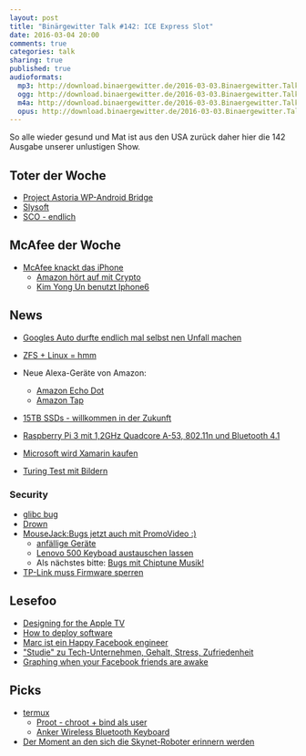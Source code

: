 ```yaml
---
layout: post
title: "Binärgewitter Talk #142: ICE Express Slot"
date: 2016-03-04 20:00
comments: true
categories: talk
sharing: true
published: true
audioformats:
  mp3: http://download.binaergewitter.de/2016-03-03.Binaergewitter.Talk.142.mp3
  ogg: http://download.binaergewitter.de/2016-03-03.Binaergewitter.Talk.142.ogg
  m4a: http://download.binaergewitter.de/2016-03-03.Binaergewitter.Talk.142.m4a
  opus: http://download.binaergewitter.de/2016-03-03.Binaergewitter.Talk.142.opus
---
```


So alle wieder gesund und Mat ist aus den USA zurück daher hier die 142 Ausgabe unserer unlustigen Show.


## Toter der Woche
- [Project Astoria WP-Android Bridge](http://arstechnica.com/information-technology/2016/02/microsoft-confirms-android-on-windows-astoria-tech-is-gone/)
- [Slysoft](http://arstechnica.com/tech-policy/2016/02/drm-defeaters-defeated-slysoft-ceases-operations/)
- [SCO - endlich](http://www.pro-linux.de/news/1/23306/rechtsstreit-zwischen-sco-und-ibm-nach-13-jahren-wohl-endgueltig-beendet.html)


## McAfee der Woche

- [McAfee knackt das iPhone](
http://www.techinsider.io/john-mcafee-ill-decrypt-the-san-bernardino-iphone-for-free-so-apple-doesnt-need-to-place-a-back-door-on-its-product-2016-2)
  - [Amazon hört auf mit Crypto](http://www.dailydot.com/politics/amazon-encryption-kindle-fire-operating-system/)
  - [Kim Yong Un benutzt Iphone6](http://www.patentlyapple.com/patently-apple/2014/11/even-north-koreas-kim-jong-un-loves-his-iphone-6.html)

## News
- [Googles Auto durfte endlich mal selbst nen Unfall machen](
http://www.heise.de/newsticker/meldung/Googles-selbstfahrendes-Auto-stoesst-mit-Bus-zusammen-3121253.html)
- [ZFS + Linux = hmm](http://www.heise.de/newsticker/meldung/Juristen-uneins-bei-ZFS-Lizenzproblematik-in-Ubuntu-16-04-LTS-3120072.html)
- Neue Alexa-Geräte von Amazon:
    * [Amazon Echo Dot](http://www.amazon.com/dp/B00VXS8E8S)
    * [Amazon Tap](http://www.amazon.com/dp/B00VXS8E8S)
- [15TB SSDs - willkommen in der Zukunft](http://arstechnica.com/information-technology/2016/03/samsungs-monstrous-15tb-ssd-is-now-shipping/)
- [Raspberry Pi 3 mit 1,2GHz Quadcore A-53, 802.11n und Bluetooth 4.1](https://www.raspberrypi.org/blog/raspberry-pi-3-on-sale/)

- [Microsoft wird Xamarin kaufen](https://blogs.microsoft.com/blog/2016/02/24/microsoft-to-acquire-xamarin-and-empower-more-developers-to-build-apps-on-any-device/
)
- [Turing Test mit Bildern](https://www.wired.de/collection/latest/beim-visual-turing-test-muesst-ihr-erkennen-ob-ein-computer-das-bild-gemalt-hat)

### Security
- [glibc bug](https://isc.sans.edu/diary/CVE-2015-7547%3A+Critical+Vulnerability+in+glibc+getaddrinfo/20737)
- [Drown](https://drownattack.com/)
- [MouseJack:Bugs jetzt auch mit PromoVideo
:)](http://www.heise.de/newsticker/meldung/MouseJack-Hacker-koennen-kabellose-Maeuse-und-Tastaturen-fernsteuern-3117303.html)
  - [anfällige Geräte](https://www.bastille.net/affected-devices)
  - [Lenovo 500 Keyboad austauschen lassen](https://support.lenovo.com/de/de/product_security/len_4292)
  - Als nächstes bitte: [Bugs mit Chiptune Musik!](https://www.youtube.com/watch?v=Dcid09dWrN0)
- [TP-Link muss Firmware sperren](http://www.heise.de/newsticker/meldung/Funkregulierung-TP-Link-muss-WLAN-Firmware-sperren-3109847.html)

## Lesefoo
- [Designing for the Apple TV](https://medium.com/@flarup/designing-for-the-apple-tv-5992c3aab1e4#.i76ord6n8)
- [How to deploy software](https://zachholman.com/posts/deploying-software)
- [Marc ist ein Happy Facebook engineer](http://www.huffingtonpost.com/entry/facebook-employees-happy_us_56d7049ae4b0871f60ed564f)
- ["Studie" zu Tech-Unternehmen, Gehalt, Stress, Zufriedenheit](http://www.payscale.com/data-packages/top-tech-companies-compared)
- [ Graphing when your Facebook friends are awake ](https://defaultnamehere.tumblr.com/post/139351766005/graphing-when-your-facebook-friends-are-awake)


## Picks
- [termux](https://termux.com/)
    * [Proot - chroot + bind als user](http://proot.me/)
    * [Anker Wireless Bluetooth Keyboard](
http://www.amazon.de/gp/product/B00DN5WNTA/ref=as_li_tl?ie=UTF8&camp=1638&creative=19454&creativeASIN=B00DN5WNTA&linkCode=as2&tag=trektrip)
- [Der Moment an den sich die Skynet-Roboter erinnern werden](https://www.youtube.com/watch?v=rVlhMGQgDkY&t=1m26s)
